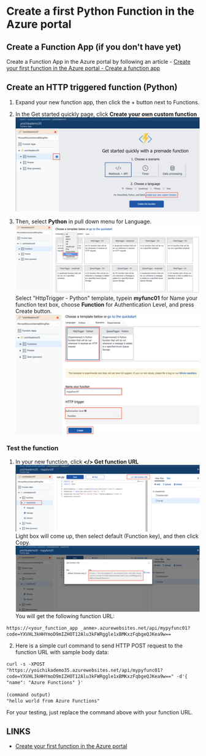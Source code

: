 # Create a first Python Function in the Azure portal

## Create a Function App (if you don't have yet)

Create a Function App in the Azure portal by following an article - [Create your first function in the Azure portal - Create a function app](https://docs.microsoft.com/en-us/azure/azure-functions/functions-create-first-azure-function#create-a-function-app)

## Create an HTTP triggered function (Python)

1. Expand your new function app, then click the + button next to Functions.

2. In the Get started quickly page, click **Create your own custom function**
![](../img/first-function-1.png)

3. Then, select **Python** in pull down menu for Language.
![](../img/first-function-2.png)
 Select "HttpTrigger - Python" template, typein **myfunc01** for Name your function text box, choose **Function** for Authentication Level, and press Create button.
![](../img/first-function-3.png)

### Test the function
1. In your new function, click **</> Get function URL** 
![](../img/first-function-4.png)
Light box will come up, then select default (Function key), and then click Copy.
![](../img/first-function-5.png)
You will get the following function URL: 
```
https://<your_function_app _anme>.azurewebsites.net/api/mypyfunc01?code=YXVHL3kHHYmoD9mIZHOT12Alu3kFWRggle1xBMKxzFqbgeQJKea9w==
```
2. Here is a simple curl command to send HTTP POST request to the function URL with sample body data:
```
curl -s -XPOST "https://yoichikademo35.azurewebsites.net/api/mypyfunc01?code=YXVHL3kHHYmoD9mIZHOT12Alu3kFWRggle1xBMKxzFqbgeQJKea9w==" -d'{ "name": "Azure Functions" }'

(command output)
"hello world from Azure Functions"
```
For your testing, just replace the command above with your function URL.

## LINKS
* [Create your first function in the Azure portal](https://docs.microsoft.com/en-us/azure/azure-functions/functions-create-first-azure-function)
